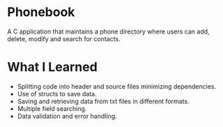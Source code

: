 # Phonebook

A C application that maintains a phone directory where users can add, delete, modify and search for contacts.

# What I Learned

* Splitting code into header and source files minimizing dependencies.
* Use of structs to save data.
* Saving and retrieving data from txt files in different formats.
* Multiple field searching.
* Data validation and error handling.
